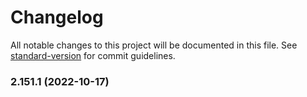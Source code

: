 # Changelog

All notable changes to this project will be documented in this file. See [standard-version](https://github.com/conventional-changelog/standard-version) for commit guidelines.

### 2.151.1 (2022-10-17)
